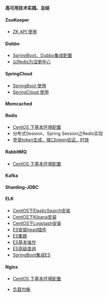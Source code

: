 **高可用技术实践、总结**


#### ZooKeeper
- [ZK API 使用](https://github.com/JackZhangOnly/high-availability-tec/tree/master/ZooKeeper/zookeepersample
)

#### Dubbo
- [SpringBoot、Dubbo集成配置](https://github.com/JackZhangOnly/high-availability-tec/tree/master/Dubbo/basic
)
- [以Redis为注册中心](https://github.com/JackZhangOnly/high-availability-tec/tree/master/Dubbo/dubbo-redis)


#### SpringCloud
- [SpringBoot 使用](https://github.com/JackZhangOnly/springboot)
- [SpringCloud 使用](https://github.com/JackZhangOnly/springcloud)
#### Memcached
#### Redis
- [CentOS 下基本环境配置](https://github.com/JackZhangOnly/high-availability-tec/blob/master/Redis/1.%E5%9F%BA%E6%9C%AC%E7%8E%AF%E5%A2%83%E5%AE%89%E8%A3%85.md)
- 分布式Session，Spring Session之Redis实现
- [登录token生成、接口token验证、时效](https://github.com/JackZhangOnly/boot-stream)

#### RabbitMQ
- [CentOS 下基本环境配置](https://github.com/JackZhangOnly/high-availability-tec/blob/master/RabbitMQ/CentOS%E4%B8%8BRabbitMQ%E5%AE%89%E8%A3%85.md)

#### Kafka
#### Sharding-JDBC
#### ELK
- [CentOS下ElasticSearch安装](https://github.com/JackZhangOnly/high-availability-tec/blob/master/ELK/1.CentOS%E4%B8%8BElasticSearch%E5%AE%89%E8%A3%85.md)
- [CentOS下Kibana安装](https://github.com/JackZhangOnly/high-availability-tec/blob/master/ELK/2.CentOS%E4%B8%8BKibana%E5%AE%89%E8%A3%85.md)
- [CentOS下Logstash安装](https://github.com/JackZhangOnly/high-availability-tec/blob/master/ELK/3.CentOS%E4%B8%8BLogstash%E5%AE%89%E8%A3%85.md)
- [ES安装head插件](https://github.com/JackZhangOnly/high-availability-tec/blob/master/ELK/4.ES%E5%AE%89%E8%A3%85head%E6%8F%92%E4%BB%B6.md)
- [ES集群](https://github.com/JackZhangOnly/high-availability-tec/blob/master/ELK/5.ES%E9%9B%86%E7%BE%A4.md)
- [ES基本操作](https://github.com/JackZhangOnly/high-availability-tec/blob/master/ELK/6.ES%E5%9F%BA%E6%9C%AC%E6%93%8D%E4%BD%9C.md)
- [ES高级查询](https://github.com/JackZhangOnly/high-availability-tec/blob/master/ELK/7.%E9%AB%98%E7%BA%A7%E6%9F%A5%E8%AF%A2.md)
- [SpringBoot集成ES](https://github.com/JackZhangOnly/high-availability-tec/blob/master/ELK/8.SpringBoot%E9%9B%86%E6%88%90ES.md)

#### Nginx
- [CentOS 下基本环境配置](https://github.com/JackZhangOnly/high-availability-tec/blob/master/Nginx/1.%E5%9F%BA%E6%9C%AC%E7%8E%AF%E5%A2%83%E5%AE%89%E8%A3%85.md)

- [负载均衡](https://github.com/JackZhangOnly/high-availability-tec/blob/master/Nginx/2.%E8%B4%9F%E8%BD%BD%E5%9D%87%E8%A1%A1.md)




